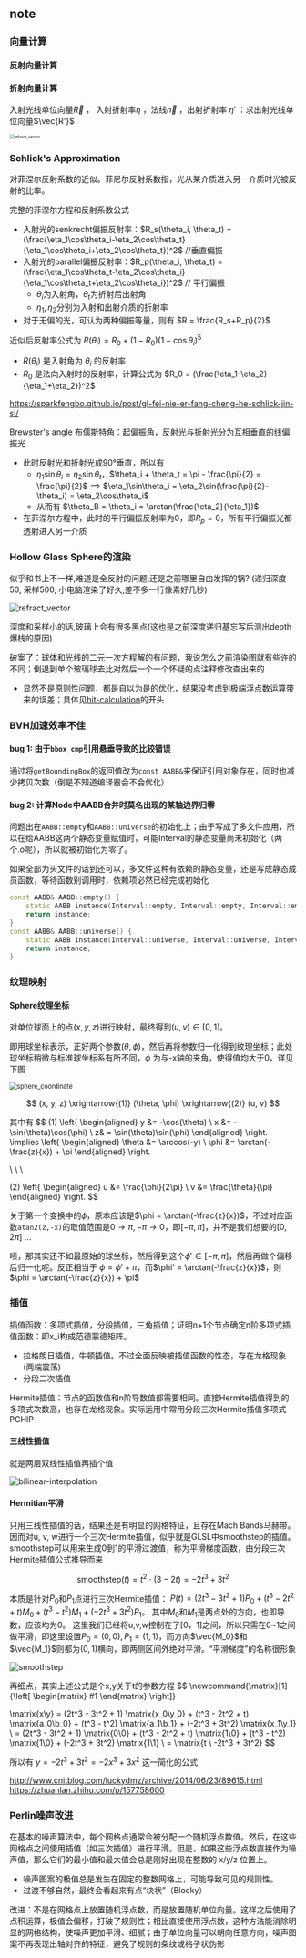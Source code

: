 ## note

### 向量计算

#### 反射向量计算

#### 折射向量计算

入射光线单位向量$\vec{R}$ ， 入射折射率$\eta$ ，法线$\vec{n}$ ，出射折射率 $\eta '$ ：求出射光线单位向量$\vec{R'}$

<img src="./figs/refract_vector.jpg" alt="refract_vector" style="zoom:50%;" />

### Schlick's Approximation

对菲涅尔反射系数的近似。菲尼尔反射系数指，光从某介质进入另一介质时光被反射的比率。

完整的菲涅尔方程和反射系数公式

- 入射光的senkrecht偏振反射率：$R_s(\theta_i, \theta_t) = (\frac{\eta_1\cos\theta_i-\eta_2\cos\theta_t}{\eta_1\cos\theta_i+\eta_2\cos\theta_t})^2$   //垂直偏振
- 入射光的parallel偏振反射率：$R_p(\theta_i, \theta_t) = (\frac{\eta_1\cos\theta_t-\eta_2\cos\theta_i}{\eta_1\cos\theta_t+\eta_2\cos\theta_i})^2$   // 平行偏振
  - $\theta_i$为入射角，$\theta_t$为折射后出射角
  - $\eta_1, \eta_2$分别为入射和出射介质的折射率
- 对于无偏的光，可认为两种偏振等量，则有 $R = \frac{R_s+R_p}{2}$

近似后反射率公式为 $R(\theta_i) = R_0 + (1 - R_0)(1-\cos\theta_i)^5$

- $R(\theta_i)$ 是入射角为 $\theta_i$ 的反射率
- $R_0$ 是法向入射时的反射率，计算公式为 $R_0 = (\frac{\eta_1-\eta_2}{\eta_1+\eta_2})^2$

https://sparkfengbo.github.io/post/gl-fei-nie-er-fang-cheng-he-schlick-jin-si/

Brewster's angle 布儒斯特角：起偏振角，反射光与折射光分为互相垂直的线偏振光

- 此时反射光和折射光成90°垂直，所以有
  - $\eta_1\sin\theta_i = \eta_2\sin\theta_t$，$\theta_i + \theta_t = \pi - \frac{\pi}{2} = \frac{\pi}{2}$ $\implies$ $\eta_1\sin\theta_i = \eta_2\sin(\frac{\pi}{2}-\theta_i) = \eta_2\cos\theta_i$
  - 从而有 $\theta_B = \theta_i = \arctan(\frac{\eta_2}{\eta_1})$
- 在菲涅尔方程中，此时的平行偏振反射率为0，即$R_p = 0$，所有平行偏振光都透射进入另一介质

### Hollow Glass Sphere的渲染

似乎和书上不一样,难道是全反射的问题,还是之前哪里自由发挥的锅? (递归深度50, 采样500, 小电脑渲染了好久,差不多一行像素好几秒)

<img src="./figs/hollow_glass_diff.png" alt="refract_vector" style="zoom:100%;" />

深度和采样小的话,玻璃上会有很多黑点(这也是之前深度递归基忘写后测出depth爆栈的原因)

破案了：球体和光线的二元一次方程解的有问题，我说怎么之前渲染图就有些许的不同；倒退到单个玻璃球去比对然后一个一个怀疑的点注释修改查出来的
- 显然不是原则性问题，都是自以为是的优化，结果没考虑到极端浮点数运算带来的误差；具体见[hit-calculation](./hit-calculation.md)的开头

### BVH加速效率不佳

#### bug 1: 由于`bbox_cmp`引用悬垂导致的比较错误

通过将`getBoundingBox`的返回值改为`const AABB&`来保证引用对象存在，同时也减少拷贝次数（倒是不知道编译器会不会优化）

#### bug 2: 计算Node中AABB合并时莫名出现的某轴边界归零

问题出在`AABB::empty`和`AABB::universe`的初始化上；由于写成了多文件应用，所以在给AABB这两个静态变量赋值时，可能Interval的静态变量尚未初始化（两个.o呢），所以就被初始化为零了。

如果全部为头文件的话到还可以，多文件这种有依赖的静态变量，还是写成静态成员函数，等待函数别调用时，依赖项必然已经完成初始化

```cpp
const AABB& AABB::empty() {
    static AABB instance(Interval::empty, Interval::empty, Interval::empty);
    return instance;
}
const AABB& AABB::universe() {
    static AABB instance(Interval::universe, Interval::universe, Interval::universe);
    return instance;
}
```

### 纹理映射

#### Sphere纹理坐标
对单位球面上的点$(x, y, z)$进行映射，最终得到$(u,v) \in [0, 1]$。

即用球坐标表示，正好两个参数$(\theta, \phi)$，然后再将参数归一化得到纹理坐标；此处球坐标稍微与标准球坐标系有所不同，$\phi$ 为与-x轴的夹角，使得值均大于0，详见下图

<img src="./figs/sphere-uvmap.png" alt="sphere_coordinate" style="zoom:80%;" />

$$
(x, y, z) \xrightarrow{(1)} (\theta, \phi) \xrightarrow{(2)} (u, v) 
$$

其中有
$$
(1) 
\left\{ \begin{aligned} y &= -\cos(\theta) \\ x &= -\sin(\theta)\cos(\phi) \\ z& = \sin(\theta)\sin(\phi) \end{aligned} \right.
    \implies
\left\{ \begin{aligned} \theta &= \arccos(-y) \\ \phi &= \arctan(-\frac{z}{x}) + \pi \end{aligned} \right.

\ \ \ 

(2)
\left\{
\begin{aligned}
u &= \frac{\phi}{2\pi} \\
v &= \frac{\theta}{\pi}
\end{aligned}
\right.
$$

关于第一个变换中的$\phi$，原本应该是$\phi = \arctan(-\frac{z}{x})$，不过对应函数`atan2(z,-x)`的取值范围是$0 \to \pi, -\pi \to 0$，即$[-\pi, \pi]$，并不是我们想要的$[0, 2\pi]$ ... 

啧，那其实还不如最原始的球坐标，然后得到这个$\phi' \in [-\pi, \pi]$，然后再做个偏移后归一化呢。反正相当于 $\phi = \phi' + \pi$，而$\phi' = \arctan(-\frac{z}{x})$，则$\phi = \arctan(-\frac{z}{x}) + \pi$

### 插值

插值函数：多项式插值，分段插值，三角插值；证明n+1个节点确定n阶多项式插值函数：即x_i构成范德蒙德矩阵。
- 拉格朗日插值，牛顿插值。不过全面反映被插值函数的性态，存在龙格现象(两端震荡)
- 分段二次插值

Hermite插值：节点的函数值和n阶导数值都需要相同。直接Hermite插值得到的多项式次数高，也存在龙格现象。实际运用中常用分段三次Hermite插值多项式PCHIP

#### 三线性插值
就是两层双线性插值再插个值

![bilinear-interpolation](./figs/bilinear_interp.png)

#### Hermitian平滑

只用三线性插值的话，结果还是有明显的网格特征，且存在Mach Bands马赫带。因而对u, v, w进行一个三次Hermite插值，似乎就是GLSL中smoothstep的插值。smoothstep可以用来生成0到1的平滑过渡值，称为平滑梯度函数，由分段三次Hermite插值公式推导而来

$$
\textrm{smoothstep}(t) = t^2\cdot(3-2t) = -2t^3 + 3t^2
$$ 

本质是针对$P_0$和$P_1$点进行三次Hermite插值： $P(t) = (2t^3 - 3t^2 + 1)P_0 + (t^3 - 2t^2 + t)M_0 + (t^3 - t^2)M_1 + (-2t^3 + 3t^2)P_1$。
其中$M_0$和$M_1$是两点处的方向，也即导数，应该均为0。
这里我们已经将u,v,w控制在了$[0，1]$之间，所以只需在0~1之间做平滑，即这里设置$P_0 = (0, 0), P_1 = (1, 1)$，而方向$\vec{M_0}$和$\vec{M_1}$则都为$(0,1)$横向，即两侧区间外绝对平滑。“平滑梯度”的名称很形象

![smoothstep](./figs/smoothstep.png)

再细点，其实上述公式是个x,y关于t的参数方程
$$
\newcommand{\matrix}[1]{\left[ \begin{matrix} #1 \end{matrix} \right]}

\matrix{x\\y} = (2t^3 - 3t^2 + 1) \matrix{x_0\\y_0} + (t^3 - 2t^2 + t) \matrix{a_0\\b_0} + (t^3 - t^2) \matrix{a_1\\b_1} + (-2t^3 + 3t^2) \matrix{x_1\\y_1}  \\
= (2t^3 - 3t^2 + 1) \matrix{0\\0} + (t^3 - 2t^2 + t) \matrix{1\\0} + (t^3 - t^2) \matrix{1\\0} + (-2t^3 + 3t^2) \matrix{1\\1} \\
= \matrix{t \\ -2t^3 + 3t^2}
$$

所以有 $y = -2t^3 + 3t^2 = -2x^3 + 3x^2$ 这一简化的公式


http://www.cnitblog.com/luckydmz/archive/2014/06/23/89615.html \
https://zhuanlan.zhihu.com/p/157758600

### Perlin噪声改进
在基本的噪声算法中，每个网格点通常会被分配一个随机浮点数值。然后，在这些网格点之间使用插值（如三次插值）进行平滑。但是，如果这些浮点数直接作为噪声值，那么它们的最小值和最大值会总是刚好出现在整数的 x/y/z 位置上。
- 噪声图案的极值总是发生在固定的整数网格上，可能导致可见的规则性。
- 过渡不够自然，最终会看起来有点“块状”（Blocky）

改进：不是在网格点上放置随机浮点数，而是放置随机单位向量。这样之后使用了点积运算，极值会偏移，打破了规则性；相比直接使用浮点数，这种方法能消除明显的网格结构，使噪声更加平滑、细腻；由于单位向量可以朝向任意方向，噪声图案不再表现出轴对齐的特征，避免了规则的条纹或格子状伪影